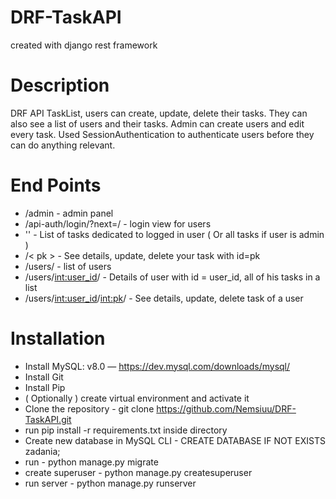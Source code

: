 # DRF-TaskAPI

created with django rest framework

# Description

DRF API TaskList, users can create, update, delete their tasks. They can also see a list of users and their tasks. Admin can create users and edit every task.
Used SessionAuthentication to authenticate users before they can do anything relevant.

# End Points

* /admin - admin panel
* /api-auth/login/?next=/ - login view for users
* '' -  List of tasks dedicated to logged in user ( Or all tasks if user is admin )
* /< pk > - See details, update, delete your task with id=pk
* /users/ - list of users
* /users/<int:user_id>/ - Details of user with id = user_id, all of his tasks in a list
* /users/<int:user_id>/<int:pk>/ - See details, update, delete task of a user

# Installation

* Install MySQL: v8.0 — https://dev.mysql.com/downloads/mysql/
* Install Git
* Install Pip
* ( Optionally ) create virtual environment and activate it
* Clone the repository - git clone https://github.com/Nemsiuu/DRF-TaskAPI.git
* run pip install -r requirements.txt inside directory
* Create new database in MySQL CLI - CREATE DATABASE IF NOT EXISTS zadania;
* run - python manage.py migrate
* create superuser - python manage.py createsuperuser
* run server - python manage.py runserver

  
              
